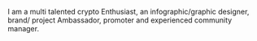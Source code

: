 I am a multi talented crypto Enthusiast, an infographic/graphic designer, brand/ project Ambassador, promoter and experienced community manager.
